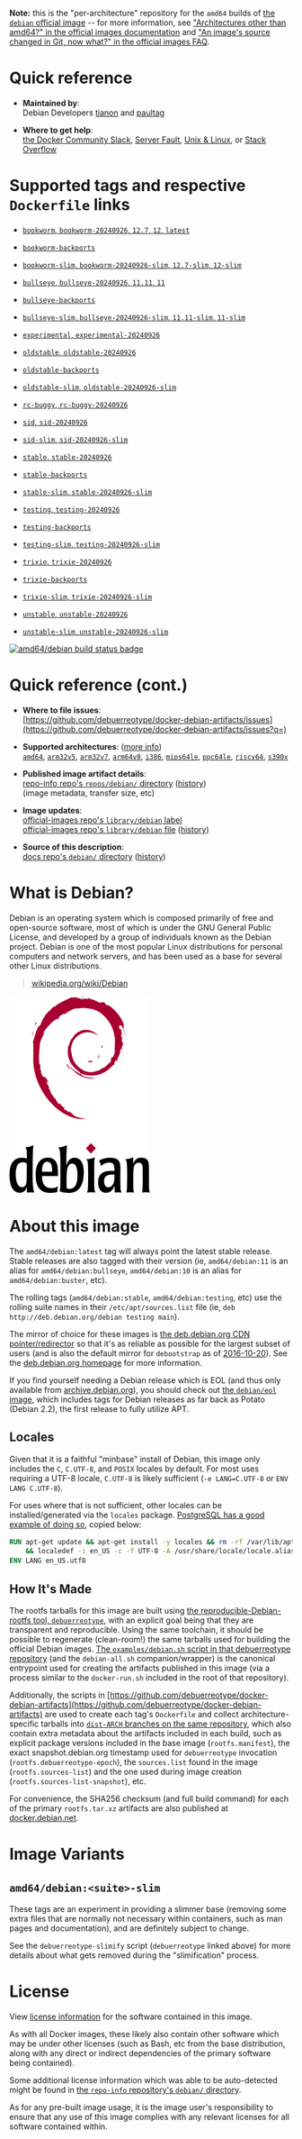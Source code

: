 <!--

********************************************************************************

WARNING:

    DO NOT EDIT "debian/README.md"

    IT IS AUTO-GENERATED

    (from the other files in "debian/" combined with a set of templates)

********************************************************************************

-->

**Note:** this is the "per-architecture" repository for the `amd64` builds of [the `debian` official image](https://hub.docker.com/_/debian) -- for more information, see ["Architectures other than amd64?" in the official images documentation](https://github.com/docker-library/official-images#architectures-other-than-amd64) and ["An image's source changed in Git, now what?" in the official images FAQ](https://github.com/docker-library/faq#an-images-source-changed-in-git-now-what).

# Quick reference

-	**Maintained by**:  
	Debian Developers [tianon](https://qa.debian.org/developer.php?login=tianon) and [paultag](https://qa.debian.org/developer.php?login=paultag)

-	**Where to get help**:  
	[the Docker Community Slack](https://dockr.ly/comm-slack), [Server Fault](https://serverfault.com/help/on-topic), [Unix & Linux](https://unix.stackexchange.com/help/on-topic), or [Stack Overflow](https://stackoverflow.com/help/on-topic)

# Supported tags and respective `Dockerfile` links

-	[`bookworm`, `bookworm-20240926`, `12.7`, `12`, `latest`](https://github.com/debuerreotype/docker-debian-artifacts/blob/882a9e1d966bc166c8e2771f509aca6de7c3f706/bookworm/Dockerfile)

-	[`bookworm-backports`](https://github.com/debuerreotype/docker-debian-artifacts/blob/882a9e1d966bc166c8e2771f509aca6de7c3f706/bookworm/backports/Dockerfile)

-	[`bookworm-slim`, `bookworm-20240926-slim`, `12.7-slim`, `12-slim`](https://github.com/debuerreotype/docker-debian-artifacts/blob/882a9e1d966bc166c8e2771f509aca6de7c3f706/bookworm/slim/Dockerfile)

-	[`bullseye`, `bullseye-20240926`, `11.11`, `11`](https://github.com/debuerreotype/docker-debian-artifacts/blob/882a9e1d966bc166c8e2771f509aca6de7c3f706/bullseye/Dockerfile)

-	[`bullseye-backports`](https://github.com/debuerreotype/docker-debian-artifacts/blob/882a9e1d966bc166c8e2771f509aca6de7c3f706/bullseye/backports/Dockerfile)

-	[`bullseye-slim`, `bullseye-20240926-slim`, `11.11-slim`, `11-slim`](https://github.com/debuerreotype/docker-debian-artifacts/blob/882a9e1d966bc166c8e2771f509aca6de7c3f706/bullseye/slim/Dockerfile)

-	[`experimental`, `experimental-20240926`](https://github.com/debuerreotype/docker-debian-artifacts/blob/882a9e1d966bc166c8e2771f509aca6de7c3f706/experimental/Dockerfile)

-	[`oldstable`, `oldstable-20240926`](https://github.com/debuerreotype/docker-debian-artifacts/blob/882a9e1d966bc166c8e2771f509aca6de7c3f706/oldstable/Dockerfile)

-	[`oldstable-backports`](https://github.com/debuerreotype/docker-debian-artifacts/blob/882a9e1d966bc166c8e2771f509aca6de7c3f706/oldstable/backports/Dockerfile)

-	[`oldstable-slim`, `oldstable-20240926-slim`](https://github.com/debuerreotype/docker-debian-artifacts/blob/882a9e1d966bc166c8e2771f509aca6de7c3f706/oldstable/slim/Dockerfile)

-	[`rc-buggy`, `rc-buggy-20240926`](https://github.com/debuerreotype/docker-debian-artifacts/blob/882a9e1d966bc166c8e2771f509aca6de7c3f706/rc-buggy/Dockerfile)

-	[`sid`, `sid-20240926`](https://github.com/debuerreotype/docker-debian-artifacts/blob/882a9e1d966bc166c8e2771f509aca6de7c3f706/sid/Dockerfile)

-	[`sid-slim`, `sid-20240926-slim`](https://github.com/debuerreotype/docker-debian-artifacts/blob/882a9e1d966bc166c8e2771f509aca6de7c3f706/sid/slim/Dockerfile)

-	[`stable`, `stable-20240926`](https://github.com/debuerreotype/docker-debian-artifacts/blob/882a9e1d966bc166c8e2771f509aca6de7c3f706/stable/Dockerfile)

-	[`stable-backports`](https://github.com/debuerreotype/docker-debian-artifacts/blob/882a9e1d966bc166c8e2771f509aca6de7c3f706/stable/backports/Dockerfile)

-	[`stable-slim`, `stable-20240926-slim`](https://github.com/debuerreotype/docker-debian-artifacts/blob/882a9e1d966bc166c8e2771f509aca6de7c3f706/stable/slim/Dockerfile)

-	[`testing`, `testing-20240926`](https://github.com/debuerreotype/docker-debian-artifacts/blob/882a9e1d966bc166c8e2771f509aca6de7c3f706/testing/Dockerfile)

-	[`testing-backports`](https://github.com/debuerreotype/docker-debian-artifacts/blob/882a9e1d966bc166c8e2771f509aca6de7c3f706/testing/backports/Dockerfile)

-	[`testing-slim`, `testing-20240926-slim`](https://github.com/debuerreotype/docker-debian-artifacts/blob/882a9e1d966bc166c8e2771f509aca6de7c3f706/testing/slim/Dockerfile)

-	[`trixie`, `trixie-20240926`](https://github.com/debuerreotype/docker-debian-artifacts/blob/882a9e1d966bc166c8e2771f509aca6de7c3f706/trixie/Dockerfile)

-	[`trixie-backports`](https://github.com/debuerreotype/docker-debian-artifacts/blob/882a9e1d966bc166c8e2771f509aca6de7c3f706/trixie/backports/Dockerfile)

-	[`trixie-slim`, `trixie-20240926-slim`](https://github.com/debuerreotype/docker-debian-artifacts/blob/882a9e1d966bc166c8e2771f509aca6de7c3f706/trixie/slim/Dockerfile)

-	[`unstable`, `unstable-20240926`](https://github.com/debuerreotype/docker-debian-artifacts/blob/882a9e1d966bc166c8e2771f509aca6de7c3f706/unstable/Dockerfile)

-	[`unstable-slim`, `unstable-20240926-slim`](https://github.com/debuerreotype/docker-debian-artifacts/blob/882a9e1d966bc166c8e2771f509aca6de7c3f706/unstable/slim/Dockerfile)

[![amd64/debian build status badge](https://img.shields.io/jenkins/s/https/doi-janky.infosiftr.net/job/multiarch/job/amd64/job/debian.svg?label=amd64/debian%20%20build%20job)](https://doi-janky.infosiftr.net/job/multiarch/job/amd64/job/debian/)

# Quick reference (cont.)

-	**Where to file issues**:  
	[https://github.com/debuerreotype/docker-debian-artifacts/issues](https://github.com/debuerreotype/docker-debian-artifacts/issues?q=)

-	**Supported architectures**: ([more info](https://github.com/docker-library/official-images#architectures-other-than-amd64))  
	[`amd64`](https://hub.docker.com/r/amd64/debian/), [`arm32v5`](https://hub.docker.com/r/arm32v5/debian/), [`arm32v7`](https://hub.docker.com/r/arm32v7/debian/), [`arm64v8`](https://hub.docker.com/r/arm64v8/debian/), [`i386`](https://hub.docker.com/r/i386/debian/), [`mips64le`](https://hub.docker.com/r/mips64le/debian/), [`ppc64le`](https://hub.docker.com/r/ppc64le/debian/), [`riscv64`](https://hub.docker.com/r/riscv64/debian/), [`s390x`](https://hub.docker.com/r/s390x/debian/)

-	**Published image artifact details**:  
	[repo-info repo's `repos/debian/` directory](https://github.com/docker-library/repo-info/blob/master/repos/debian) ([history](https://github.com/docker-library/repo-info/commits/master/repos/debian))  
	(image metadata, transfer size, etc)

-	**Image updates**:  
	[official-images repo's `library/debian` label](https://github.com/docker-library/official-images/issues?q=label%3Alibrary%2Fdebian)  
	[official-images repo's `library/debian` file](https://github.com/docker-library/official-images/blob/master/library/debian) ([history](https://github.com/docker-library/official-images/commits/master/library/debian))

-	**Source of this description**:  
	[docs repo's `debian/` directory](https://github.com/docker-library/docs/tree/master/debian) ([history](https://github.com/docker-library/docs/commits/master/debian))

# What is Debian?

Debian is an operating system which is composed primarily of free and open-source software, most of which is under the GNU General Public License, and developed by a group of individuals known as the Debian project. Debian is one of the most popular Linux distributions for personal computers and network servers, and has been used as a base for several other Linux distributions.

> [wikipedia.org/wiki/Debian](https://en.wikipedia.org/wiki/Debian)

![logo](https://raw.githubusercontent.com/docker-library/docs/b449be7df57e9ed9086bb5821bfb5d6cdc5d67a4/debian/logo.png)

# About this image

The `amd64/debian:latest` tag will always point the latest stable release. Stable releases are also tagged with their version (ie, `amd64/debian:11` is an alias for `amd64/debian:bullseye`, `amd64/debian:10` is an alias for `amd64/debian:buster`, etc).

The rolling tags (`amd64/debian:stable`, `amd64/debian:testing`, etc) use the rolling suite names in their `/etc/apt/sources.list` file (ie, `deb http://deb.debian.org/debian testing main`).

The mirror of choice for these images is [the deb.debian.org CDN pointer/redirector](https://deb.debian.org) so that it's as reliable as possible for the largest subset of users (and is also the default mirror for `debootstrap` as of [2016-10-20](https://anonscm.debian.org/cgit/d-i/debootstrap.git/commit/?id=9e8bc60ad1ccf3a25ce7890526b70059f3e770de)). See the [deb.debian.org homepage](https://deb.debian.org) for more information.

If you find yourself needing a Debian release which is EOL (and thus only available from [archive.debian.org](http://archive.debian.org)), you should check out [the `debian/eol` image](https://hub.docker.com/r/debian/eol/), which includes tags for Debian releases as far back as Potato (Debian 2.2), the first release to fully utilize APT.

## Locales

Given that it is a faithful "minbase" install of Debian, this image only includes the `C`, `C.UTF-8`, and `POSIX` locales by default. For most uses requiring a UTF-8 locale, `C.UTF-8` is likely sufficient (`-e LANG=C.UTF-8` or `ENV LANG C.UTF-8`).

For uses where that is not sufficient, other locales can be installed/generated via the `locales` package. [PostgreSQL has a good example of doing so](https://github.com/docker-library/postgres/blob/69bc540ecfffecce72d49fa7e4a46680350037f9/9.6/Dockerfile#L21-L24), copied below:

```dockerfile
RUN apt-get update && apt-get install -y locales && rm -rf /var/lib/apt/lists/* \
	&& localedef -i en_US -c -f UTF-8 -A /usr/share/locale/locale.alias en_US.UTF-8
ENV LANG en_US.utf8
```

## How It's Made

The rootfs tarballs for this image are built using [the reproducible-Debian-rootfs tool, `debuerreotype`](https://github.com/debuerreotype/debuerreotype), with an explicit goal being that they are transparent and reproducible. Using the same toolchain, it should be possible to regenerate (clean-room!) the same tarballs used for building the official Debian images. [The `examples/debian.sh` script in that debuerreotype repository](https://github.com/debuerreotype/debuerreotype/blob/master/examples/debian.sh) (and the `debian-all.sh` companion/wrapper) is the canonical entrypoint used for creating the artifacts published in this image (via a process similar to the `docker-run.sh` included in the root of that repository).

Additionally, the scripts in [https://github.com/debuerreotype/docker-debian-artifacts](https://github.com/debuerreotype/docker-debian-artifacts) are used to create each tag's `Dockerfile` and collect architecture-specific tarballs into [`dist-ARCH` branches on the same repository](https://github.com/debuerreotype/docker-debian-artifacts/branches), which also contain extra metadata about the artifacts included in each build, such as explicit package versions included in the base image (`rootfs.manifest`), the exact snapshot.debian.org timestamp used for `debuerreotype` invocation (`rootfs.debuerreotype-epoch`), the `sources.list` found in the image (`rootfs.sources-list`) and the one used during image creation (`rootfs.sources-list-snapshot`), etc.

For convenience, the SHA256 checksum (and full build command) for each of the primary `rootfs.tar.xz` artifacts are also published at [docker.debian.net](https://docker.debian.net/).

# Image Variants

## `amd64/debian:<suite>-slim`

These tags are an experiment in providing a slimmer base (removing some extra files that are normally not necessary within containers, such as man pages and documentation), and are definitely subject to change.

See the `debuerreotype-slimify` script (`debuerreotype` linked above) for more details about what gets removed during the "slimification" process.

# License

View [license information](https://www.debian.org/social_contract#guidelines) for the software contained in this image.

As with all Docker images, these likely also contain other software which may be under other licenses (such as Bash, etc from the base distribution, along with any direct or indirect dependencies of the primary software being contained).

Some additional license information which was able to be auto-detected might be found in [the `repo-info` repository's `debian/` directory](https://github.com/docker-library/repo-info/tree/master/repos/debian).

As for any pre-built image usage, it is the image user's responsibility to ensure that any use of this image complies with any relevant licenses for all software contained within.
